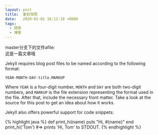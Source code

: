 ```yaml
---
layout: post
title:  拿到驾照
date:   2020-02-01 16:11:18 +0800
tags: 
  - 随笔
  - 博客
---
```


master分支下的文件afile:<br/>
这是一篇文章哦<br/>

Jekyll requires blog post files to be named according to the following format:

`YEAR-MONTH-DAY-title.MARKUP`

Where `YEAR` is a four-digit number, `MONTH` and `DAY` are both two-digit numbers, and `MARKUP` is the file extension representing the format used in the file. After that, include the necessary front matter. Take a look at the source for this post to get an idea about how it works.

Jekyll also offers powerful support for code snippets:

{% highlight java %}
def print_hi(name)
  puts "Hi, #{name}"
end
print_hi('Tom')
#=> prints 'Hi, Tom' to STDOUT.
{% endhighlight %}

